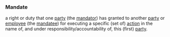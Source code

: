 ### Mandate

a right or duty that one <a href="https://essif-lab.github.io/framework/docs/terms/party" hovertext="Party: an Entity that sets its Objectives, maintains its Knowledge, and uses that Knowledge to pursue its Objectives in an autonomous (sovereign) manner. Humans and Organizations are the typical examples.">party</a> (the <a href="https://essif-lab.github.io/framework/docs/terms/mandate" hovertext="Mandate: a right or duty that one Party (the Mandator) has granted to another Party or Employee (the Mandatee) for executing a specific (set of) Actions in the name of, and under responsibility/accountability of, this (first) Party.">mandator</a>) has granted to another <a href="https://essif-lab.github.io/framework/docs/terms/party" hovertext="Party: an Entity that sets its Objectives, maintains its Knowledge, and uses that Knowledge to pursue its Objectives in an autonomous (sovereign) manner. Humans and Organizations are the typical examples.">party</a> or <a href="https://essif-lab.github.io/framework/docs/terms/employee" hovertext="Employee (of a Party): a (human or digital) Actor for whom/which it is realistic that it might execute Actions on behalf of that Party (called the Employer of that Actor).">employee</a> (the <a href="https://essif-lab.github.io/framework/docs/terms/mandate" hovertext="Mandate: a right or duty that one Party (the Mandator) has granted to another Party or Employee (the Mandatee) for executing a specific (set of) Actions in the name of, and under responsibility/accountability of, this (first) Party.">mandatee</a>) for executing a specific (set of) <a href="https://essif-lab.github.io/framework/docs/terms/action" hovertext="Action: something that is actually done (a 'unit of work' that is executed) by a single Actor (on behalf of a given Party), as a single operation, in a specific context.">action</a> in the name of, and under responsibility/accountability of, this (first) <a href="https://essif-lab.github.io/framework/docs/terms/party" hovertext="Party: an Entity that sets its Objectives, maintains its Knowledge, and uses that Knowledge to pursue its Objectives in an autonomous (sovereign) manner. Humans and Organizations are the typical examples.">party</a>.